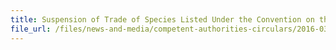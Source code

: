 ```yaml
---
title: Suspension of Trade of Species Listed Under the Convention on the International Trade in Endangered Species of Wild Fauna & Flora (CITES) 
file_url: /files/news-and-media/competent-authorities-circulars/2016-03-22-CA.pdf
---
```

